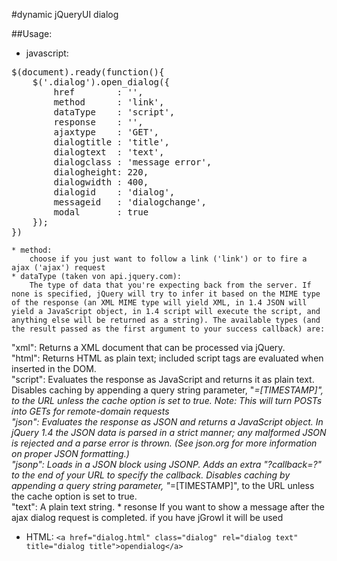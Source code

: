 #dynamic jQueryUI dialog

##Usage:

* javascript:
<pre>
$(document).ready(function(){
	$('.dialog').open_dialog({
		href        : '',
		method		: 'link',
		dataType	: 'script',
		response	: '',
		ajaxtype	: 'GET',
		dialogtitle : 'title',
		dialogtext  : 'text',
		dialogclass : 'message error',
		dialogheight: 220,
		dialogwidth : 400,
		dialogid    : 'dialog',
		messageid   : 'dialogchange',
		modal       : true
	});
})
</pre>

	* method:  
		choose if you just want to follow a link ('link') or to fire a ajax ('ajax') request
	* dataType (taken von api.jquery.com):  
		The type of data that you're expecting back from the server. If none is specified, jQuery will try to infer it based on the MIME type of the response (an XML MIME type will yield XML, in 1.4 JSON will yield a JavaScript object, in 1.4 script will execute the script, and anything else will be returned as a string). The available types (and the result passed as the first argument to your success callback) are:  
"xml": Returns a XML document that can be processed via jQuery.  
"html": Returns HTML as plain text; included script tags are evaluated when inserted in the DOM.  
"script": Evaluates the response as JavaScript and returns it as plain text. Disables caching by appending a query string parameter, "_=[TIMESTAMP]", to the URL unless the cache option is set to true. Note: This will turn POSTs into GETs for remote-domain requests  
"json": Evaluates the response as JSON and returns a JavaScript object. In jQuery 1.4 the JSON data is parsed in a strict manner; any malformed JSON is rejected and a parse error is thrown. (See json.org for more information on proper JSON formatting.)  
"jsonp": Loads in a JSON block using JSONP. Adds an extra "?callback=?" to the end of your URL to specify the callback. Disables caching by appending a query string parameter, "_=[TIMESTAMP]", to the URL unless the cache option is set to true.  
"text": A plain text string.
	* resonse
If you want to show a message after the ajax dialog request is completed. if you have jGrowl it will be used


* HTML:
	`<a href="dialog.html" class="dialog" rel="dialog text" title="dialog title">opendialog</a>`